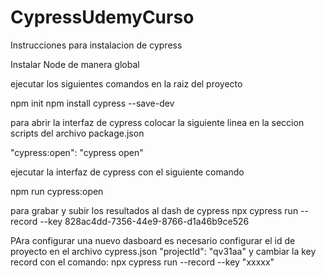# CypressUdemyCurso
 
Instrucciones para instalacion de cypress

Instalar Node de manera global

ejecutar los siguientes comandos en la raiz del proyecto

npm init 
npm install cypress --save-dev

para abrir la interfaz de cypress colocar la siguiente linea en la seccion scripts del archivo package.json

"cypress:open": "cypress open"

ejecutar la interfaz de cypress con el siguiente comando

npm run cypress:open

para grabar y subir los resultados al dash de cypress
npx cypress run --record --key 828ac4dd-7356-44e9-8766-d1a46b9ce526


PAra configurar una nuevo dasboard es necesario configurar el id de proyecto en el archivo cypress.json   "projectId": "qv31aa" y cambiar la key record con el comando: npx cypress run --record --key "xxxxx"
